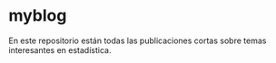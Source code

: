 # myblog
En este repositorio están todas las publicaciones cortas sobre temas interesantes en estadística.
